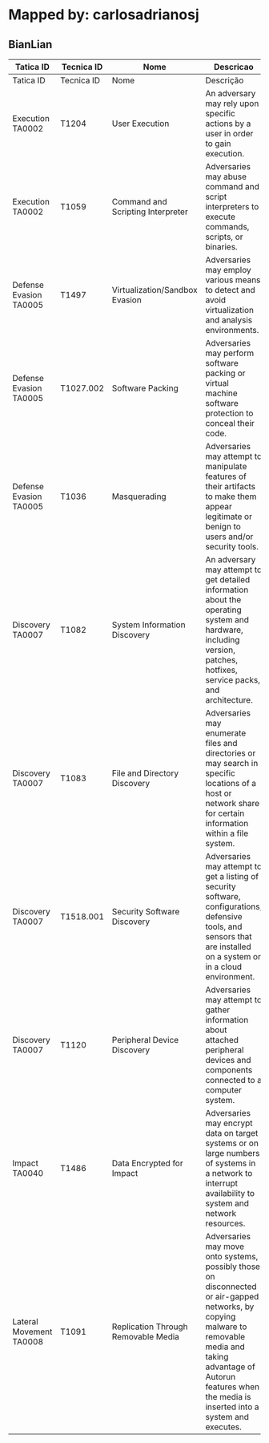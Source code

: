 # Mapped by: carlosadrianosj

## BianLian
| Tatica ID | Tecnica ID | Nome | Descricao |
|---|---|---|---|
| Tatica ID | Tecnica ID | Nome | Descrição |
| Execution TA0002  | 	T1204 | User Execution | An adversary may rely upon specific actions by a user in order to gain execution. |
| Execution TA0002  | T1059 | Command and Scripting Interpreter | Adversaries may abuse command and script interpreters to execute commands, scripts, or binaries. |
| Defense Evasion TA0005 | T1497 | Virtualization/Sandbox Evasion | Adversaries may employ various means to detect and avoid virtualization and analysis environments. |
| Defense Evasion TA0005 | T1027.002 | Software Packing | Adversaries may perform software packing or virtual machine software protection to conceal their code. |
| Defense Evasion TA0005 | T1036 | Masquerading | Adversaries may attempt to manipulate features of their artifacts to make them appear legitimate or benign to users and/or security tools.  |
| Discovery TA0007 | T1082 | System Information Discovery | An adversary may attempt to get detailed information about the operating system and hardware, including version, patches, hotfixes, service packs, and architecture.  |
| Discovery TA0007 | T1083 | File and Directory Discovery | Adversaries may enumerate files and directories or may search in specific locations of a host or network share for certain information within a file system. |
| Discovery TA0007 | T1518.001 | Security Software Discovery | Adversaries may attempt to get a listing of security software, configurations, defensive tools, and sensors that are installed on a system or in a cloud environment.  |
| Discovery TA0007 | T1120 | Peripheral Device Discovery | Adversaries may attempt to gather information about attached peripheral devices and components connected to a computer system. |
| Impact TA0040 | T1486 | Data Encrypted for Impact | Adversaries may encrypt data on target systems or on large numbers of systems in a network to interrupt availability to system and network resources. |
| Lateral Movement TA0008 | 	T1091 | Replication Through Removable Media | Adversaries may move onto systems, possibly those on disconnected or air-gapped networks, by copying malware to removable media and taking advantage of Autorun features when the media is inserted into a system and executes. |
